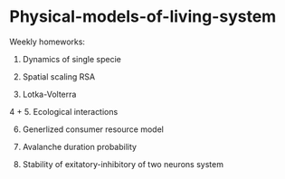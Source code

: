 # Physical-models-of-living-system

Weekly homeworks:
1. Dynamics of single specie

2. Spatial scaling RSA

3. Lotka-Volterra

4 + 5. Ecological interactions

6. Generlized consumer resource model

7. Avalanche duration probability

8. Stability of exitatory-inhibitory of two neurons system
